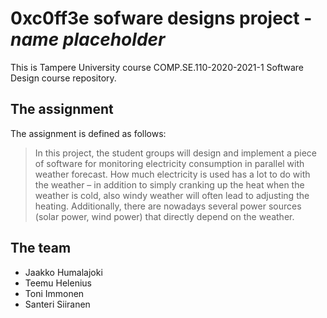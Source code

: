 # 0xc0ff3e sofware designs project - *name placeholder*

This is Tampere University course COMP.SE.110-2020-2021-1 Software Design course repository.

## The assignment

The assignment is defined as follows:

> In this project, the student groups will design and implement a piece of software for monitoring electricity consumption in parallel with weather forecast. How much electricity is used has a lot to do with the weather – in addition to simply cranking up the heat when the weather is cold, also windy weather will often lead to adjusting the heating. Additionally, there are nowadays several power sources (solar power, wind power) that directly depend on the weather. 


## The team
  - Jaakko Humalajoki
  - Teemu Helenius
  - Toni Immonen
  - Santeri Siiranen
